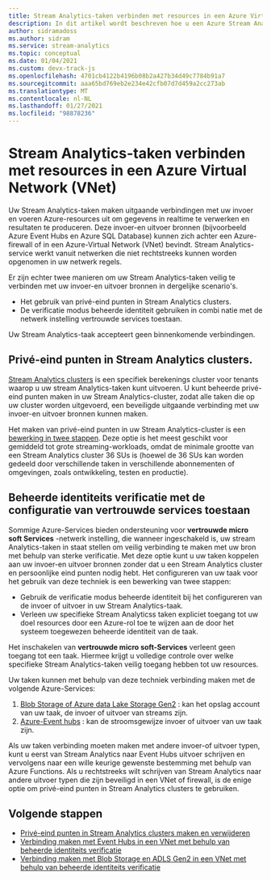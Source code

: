 ```yaml
---
title: Stream Analytics-taken verbinden met resources in een Azure Virtual Network (VNET)
description: In dit artikel wordt beschreven hoe u een Azure Stream Analytics-taak verbindt met resources die zich in een VNET bevinden.
author: sidramadoss
ms.author: sidram
ms.service: stream-analytics
ms.topic: conceptual
ms.date: 01/04/2021
ms.custom: devx-track-js
ms.openlocfilehash: 4701cb4122b4196b08b2a427b34d49c7784b91a7
ms.sourcegitcommit: aaa65bd769eb2e234e42cfb07d7d459a2cc273ab
ms.translationtype: MT
ms.contentlocale: nl-NL
ms.lasthandoff: 01/27/2021
ms.locfileid: "98878236"
---
```

# <a name="connect-stream-analytics-jobs-to-resources-in-an-azure-virtual-network-vnet"></a>Stream Analytics-taken verbinden met resources in een Azure Virtual Network (VNet)

Uw Stream Analytics-taken maken uitgaande verbindingen met uw invoer en voeren Azure-resources uit om gegevens in realtime te verwerken en resultaten te produceren. Deze invoer-en uitvoer bronnen (bijvoorbeeld Azure Event Hubs en Azure SQL Database) kunnen zich achter een Azure-firewall of in een Azure-Virtual Network (VNet) bevindt. Stream Analytics-service werkt vanuit netwerken die niet rechtstreeks kunnen worden opgenomen in uw netwerk regels.

Er zijn echter twee manieren om uw Stream Analytics-taken veilig te verbinden met uw invoer-en uitvoer bronnen in dergelijke scenario's.
* Het gebruik van privé-eind punten in Stream Analytics clusters.
* De verificatie modus beheerde identiteit gebruiken in combi natie met de netwerk instelling vertrouwde services toestaan.

Uw Stream Analytics-taak accepteert geen binnenkomende verbindingen.

## <a name="private-endpoints-in-stream-analytics-clusters"></a>Privé-eind punten in Stream Analytics clusters.
[Stream Analytics clusters](./cluster-overview.md) is een specifiek berekenings cluster voor tenants waarop u uw stream Analytics-taken kunt uitvoeren. U kunt beheerde privé-eind punten maken in uw Stream Analytics-cluster, zodat alle taken die op uw cluster worden uitgevoerd, een beveiligde uitgaande verbinding met uw invoer-en uitvoer bronnen kunnen maken.

Het maken van privé-eind punten in uw Stream Analytics-cluster is een [bewerking in twee stappen](./private-endpoints.md). Deze optie is het meest geschikt voor gemiddeld tot grote streaming-workloads, omdat de minimale grootte van een Stream Analytics cluster 36 SUs is (hoewel de 36 SUs kan worden gedeeld door verschillende taken in verschillende abonnementen of omgevingen, zoals ontwikkeling, testen en productie).

## <a name="managed-identity-authentication-with-allow-trusted-services-configuration"></a>Beheerde identiteits verificatie met de configuratie van vertrouwde services toestaan
Sommige Azure-Services bieden ondersteuning voor **vertrouwde micro soft Services** -netwerk instelling, die wanneer ingeschakeld is, uw stream Analytics-taken in staat stellen om veilig verbinding te maken met uw bron met behulp van sterke verificatie. Met deze optie kunt u uw taken koppelen aan uw invoer-en uitvoer bronnen zonder dat u een Stream Analytics cluster en persoonlijke eind punten nodig hebt. Het configureren van uw taak voor het gebruik van deze techniek is een bewerking van twee stappen:
* Gebruik de verificatie modus beheerde identiteit bij het configureren van de invoer of uitvoer in uw Stream Analytics-taak.
* Verleen uw specifieke Stream Analyticss taken expliciet toegang tot uw doel resources door een Azure-rol toe te wijzen aan de door het systeem toegewezen beheerde identiteit van de taak. 

Het inschakelen van **vertrouwde micro soft-Services** verleent geen toegang tot een taak. Hiermee krijgt u volledige controle over welke specifieke Stream Analytics-taken veilig toegang hebben tot uw resources. 

Uw taken kunnen met behulp van deze techniek verbinding maken met de volgende Azure-Services:
1. [Blob Storage of Azure data Lake Storage Gen2](./blob-output-managed-identity.md) : kan het opslag account van uw taak, de invoer of uitvoer van streams zijn.
2. [Azure-Event hubs](./event-hubs-managed-identity.md) : kan de stroomsgewijze invoer of uitvoer van uw taak zijn.

Als uw taken verbinding moeten maken met andere invoer-of uitvoer typen, kunt u eerst van Stream Analytics naar Event Hubs uitvoer schrijven en vervolgens naar een wille keurige gewenste bestemming met behulp van Azure Functions. Als u rechtstreeks wilt schrijven van Stream Analytics naar andere uitvoer typen die zijn beveiligd in een VNet of firewall, is de enige optie om privé-eind punten in Stream Analytics clusters te gebruiken.

## <a name="next-steps"></a>Volgende stappen

* [Privé-eind punten in Stream Analytics clusters maken en verwijderen](./private-endpoints.md)
* [Verbinding maken met Event Hubs in een VNet met behulp van beheerde identiteits verificatie](./event-hubs-managed-identity.md)
* [Verbinding maken met Blob Storage en ADLS Gen2 in een VNet met behulp van beheerde identiteits verificatie](./blob-output-managed-identity.md)